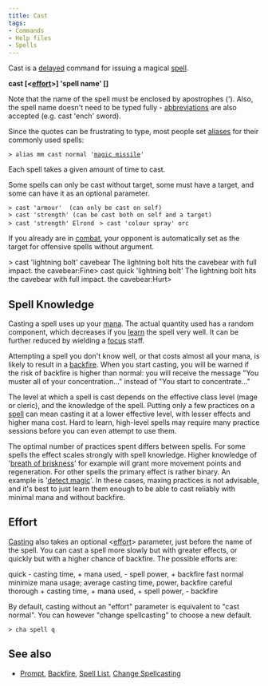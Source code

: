 ```yaml
---
title: Cast
tags:
- Commands
- Help files
- Spells
---
```


Cast is a [delayed](delayed "wikilink") command for issuing a magical
[spell](spell "wikilink").

**cast \[\<[effort](effort "wikilink")\>\] 'spell name' \[<target>\]**

Note that the name of the spell must be enclosed by apostrophes (').
Also, the spell name doesn't need to be typed fully -
[abbreviations](abbreviation "wikilink") are also accepted (e.g. cast
'ench' sword).

Since the quotes can be frustrating to type, most people set
[aliases](alias "wikilink") for their commonly used spells:

`> alias mm cast normal '`[`magic missile`](Magic_Missile "wikilink")`'`

Each spell takes a given amount of time to cast.

Some spells can only be cast without target, some must have a target,
and some can have it as an optional parameter.

`> cast 'armour'  (can only be cast on self)`
`> cast 'strength' (can be cast both on self and a target)`
`> cast 'strength' Elrond `
`> cast 'colour spray' orc`

If you already are in [combat](combat "wikilink"), your opponent is
automatically set as the target for offensive spells without argument.

\> cast 'lightning bolt' cavebear The lightning bolt hits the cavebear
with full impact. the cavebear:Fine\> cast quick 'lightning bolt' The
lightning bolt hits the cavebear with full impact. the cavebear:Hurt\>

## Spell Knowledge

Casting a spell uses up your [mana](mana "wikilink"). The actual
quantity used has a random component, which decreases if you
[learn](learn "wikilink") the spell very well. It can be further reduced
by wielding a [focus](focus "wikilink") staff.

Attempting a spell you don't know well, or that costs almost all your
mana, is likely to result in a [backfire](backfire "wikilink"). When you
start casting, you will be warned if the risk of backfire is higher than
normal: you will receive the message "You muster all of your
concentration..." instead of "You start to concentrate..."

The level at which a spell is cast depends on the effective class level
(mage or cleric), and the knowledge of the spell. Putting only a few
practices on a [spell](spell "wikilink") can mean casting it at a lower
effective level, with lesser effects and higher mana cost. Hard to
learn, high-level spells may require many practice sessions before you
can even attempt to use them.

The optimal number of practices spent differs between spells. For some
spells the effect scales strongly with spell knowledge. Higher knowledge
of '[breath of briskness](Breath_of_Briskness "wikilink")' for example
will grant more movement points and regeneration. For other spells the
primary effect is rather binary. An example is '[detect
magic](Detect_Magic "wikilink")'. In these cases, maxing practices is
not advisable, and it's best to just learn them enough to be able to
cast reliably with minimal mana and without backfire.

## Effort

[Casting](Cast "wikilink") also takes an optional
\<[effort](effort "wikilink")\> parameter, just before the name of the
spell. You can cast a spell more slowly but with greater effects, or
quickly but with a higher chance of backfire. The possible efforts are:

quick - casting time, + mana used, - spell power, + backfire fast normal
minimize mana usage; average casting time, power, backfire careful
thorough + casting time, + mana used, + spell power, - backfire

By default, casting without an "effort" parameter is equivalent to "cast
normal". You can however "change spellcasting" to choose a new default.

`> cha spell q`

## See also

- [Prompt](Prompt "wikilink"), [Backfire](Backfire "wikilink"), [Spell
  List](Spell "wikilink"), [Change
  Spellcasting](Change_Spellcasting "wikilink")
